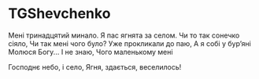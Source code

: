 # TGShevchenko

Мені тринадцятий минало.
Я пас ягнята за селом.
Чи то так сонечко сіяло,
Чи так мені чого було?
Уже прокликали до паю,
А я собі у бур’яні
Молюся Богу... І не знаю,
Чого маленькому мені


Господнє небо, і село,
Ягня, здається, веселилось!